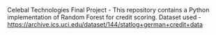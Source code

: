 Celebal Technologies Final Project - This repository contains a Python implementation of Random Forest for credit scoring.
Dataset used - https://archive.ics.uci.edu/dataset/144/statlog+german+credit+data
